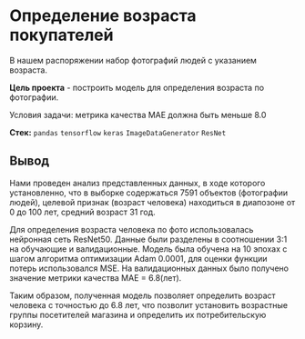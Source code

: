 # Определение возраста покупателей

В нашем распоряжении набор фотографий людей с указанием возраста.

**Цель проекта** - построить модель для определения возраста по фотографии.

Условия задачи: метрика качества МАЕ должна быть меньше 8.0

**Стек:** `pandas` `tensorflow` `keras` `ImageDataGenerator` `ResNet`

## Вывод
Нами проведен анализ представленных данных, в ходе которого установленно, что в  выборке содержаться 7591 объектов (фотографии людей), целевой признак (возраст человека) находиться в диапозоне от 0 до 100 лет, средний возраст 31 год.  

Для определения возраста человека по фото использовалась нейронная сеть ResNet50. Данные были разделены в соотношении 3:1 на обучающие и валидационные. Модель была обучена на 10 эпохах с шагом алгоритма оптимизации Adam 0.0001, для оценки функции потерь использовался MSE. На валидационных данных было получено значение метрики качества МАЕ = 6.8(лет).

Таким образом, полученная модель позволяет определить возраст человека с точностью до 6.8 лет, что позволит установить возрастные группы посетителей магазина и определить их потребительскую корзину.
